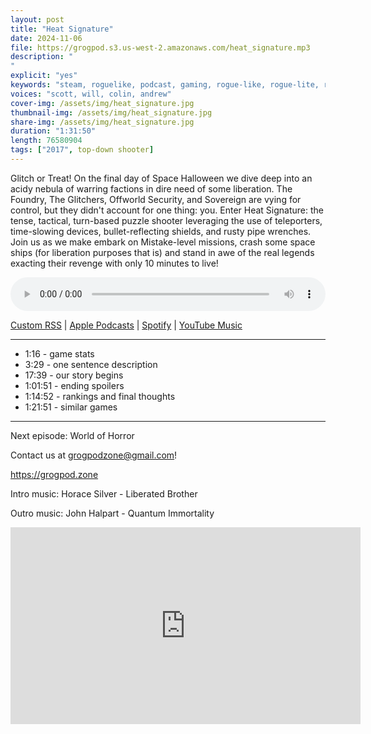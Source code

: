 ```yaml
---
layout: post
title: "Heat Signature"
date: 2024-11-06
file: https://grogpod.s3.us-west-2.amazonaws.com/heat_signature.mp3
description: "
"
explicit: "yes" 
keywords: "steam, roguelike, podcast, gaming, rogue-like, rogue-lite, roguelite"
voices: "scott, will, colin, andrew"
cover-img: /assets/img/heat_signature.jpg
thumbnail-img: /assets/img/heat_signature.jpg
share-img: /assets/img/heat_signature.jpg
duration: "1:31:50"
length: 76580904 
tags: ["2017", top-down shooter]
---
```


Glitch or Treat! On the final day of Space Halloween we dive deep into an acidy nebula of warring factions in dire need of some liberation. The Foundry, The Glitchers, Offworld Security, and Sovereign are vying for control, but they didn't account for one thing: you. Enter Heat Signature: the tense, tactical, turn-based puzzle shooter leveraging the use of teleporters, time-slowing devices, bullet-reflecting shields, and rusty pipe wrenches. Join us as we make embark on Mistake-level missions, crash some space ships (for liberation purposes that is) and stand in awe of the real legends exacting their revenge with only 10 minutes to live!


<div class="container">
  <audio controls style="width: 100%;">
    <source src="https://grogpod.s3.us-west-2.amazonaws.com/heat_signature.mp3" type="audio/mpeg">
  </audio>
</div>

[Custom RSS](https://grogpod.zone/feed.xml) | [Apple Podcasts](https://podcasts.apple.com/us/podcast/grogpod/id1650474911) | [Spotify](https://open.spotify.com/show/655SEhPUWIC77oO3hILe0b) | [YouTube Music](https://music.youtube.com/playlist?list=PL-ShOmyMvd4jYFChE6tgj0JYG8RKK4xe0) 

---
* 1:16 - game stats
* 3:29 - one sentence description
* 17:39 - our story begins
* 1:01:51 - ending spoilers
* 1:14:52 - rankings and final thoughts
* 1:21:51 - similar games

---



Next episode: World of Horror

Contact us at grogpodzone@gmail.com!

https://grogpod.zone

Intro music: Horace Silver - Liberated Brother

Outro music: John Halpart - Quantum Immortality

<div class="embed-responsive embed-responsive-16by9">
<iframe width="560" height="315" src="https://www.youtube.com/embed/OTsf8s-WDyU" title="YouTube video player" frameborder="0" allow="accelerometer; autoplay; clipboard-write; encrypted-media; gyroscope; picture-in-picture" allowfullscreen></iframe>
</div>
